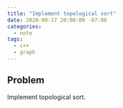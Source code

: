 ```yaml
---
title: "Implement topological sort"
date: 2020-09-17 20:00:00 -07:00
categories:
  - note
tags:
  - c++
  - graph
---
```


## Problem  
Implement topological sort.  
